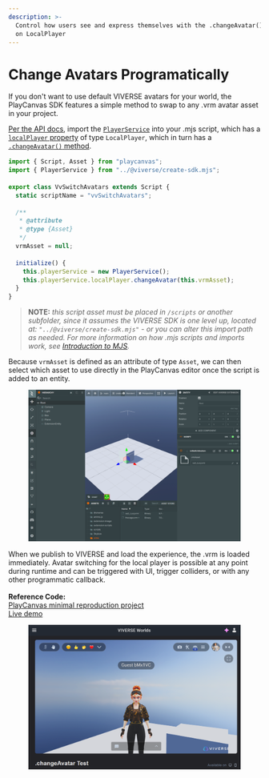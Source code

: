 ```yaml
---
description: >-
  Control how users see and express themselves with the .changeAvatar() method
  on LocalPlayer
---
```


# Change Avatars Programatically

If you don't want to use default VIVERSE avatars for your world, the PlayCanvas SDK features a simple method to swap to any .vrm avatar asset in your project.

[Per the API docs](https://viveportsoftware.github.io/pc-lib/index.html), import the [`PlayerService`](https://viveportsoftware.github.io/pc-lib/interfaces/IPlayerService.html) into your .mjs script, which has a [`localPlayer` property](https://viveportsoftware.github.io/pc-lib/interfaces/ILocalPlayer.html) of type `LocalPlayer`, which in turn has a [`.changeAvatar()` method](https://viveportsoftware.github.io/pc-lib/interfaces/ILocalPlayer.html#changeAvatar.changeAvatar-1).

```javascript
import { Script, Asset } from "playcanvas";
import { PlayerService } from "../@viverse/create-sdk.mjs";

export class VvSwitchAvatars extends Script {
  static scriptName = "vvSwitchAvatars";

  /**
   * @attribute
   * @type {Asset}
   */
  vrmAsset = null;

  initialize() {
    this.playerService = new PlayerService();
    this.playerService.localPlayer.changeAvatar(this.vrmAsset);
  }
}

```

> **NOTE:** _this script asset must be placed in `/scripts` or another subfolder, since it assumes the VIVERSE SDK is one level up, located at: `"../@viverse/create-sdk.mjs"` - or you can alter this import path as needed. For more information on how .mjs scripts and imports work, see_ [_Introduction to MJS_](introduction-to-mjs.md)_._

Because `vrmAsset` is defined as an attribute of type `Asset`, we can then select which asset to use directly in the PlayCanvas editor once the script is added to an entity.

<figure><img src="../../.gitbook/assets/image (1) (1) (1) (1) (1).png" alt=""><figcaption></figcaption></figure>

When we publish to VIVERSE and load the experience, the .vrm is loaded immediately. Avatar switching for the local player is possible at any point during runtime and can be triggered with UI, trigger colliders, or with any other programmatic callback.\
\
**Reference Code:**\
[PlayCanvas minimal reproduction project](https://playcanvas.com/project/1350550/overview/changeavatar-demo)\
[Live demo](https://create.viverse.com/DApMQ7h)

<figure><img src="../../.gitbook/assets/image (3) (1) (1).png" alt=""><figcaption></figcaption></figure>
